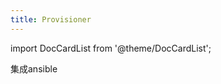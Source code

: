 ```yaml
---
title: Provisioner
---
```

import DocCardList from '@theme/DocCardList';


<DocCardList />
集成ansible